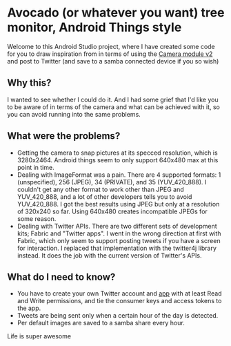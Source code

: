 # Avocado (or whatever you want) tree monitor, Android Things style

Welcome to this Android Studio project, where I have created some code for you to draw inspiration from in terms of using the [Camera module v2](https://www.raspberrypi.org/products/camera-module-v2/) and post to Twitter (and save to a samba connected device if you so wish)

## Why this?

I wanted to see whether I could do it. And I had some grief that I'd like you to be aware of in terms of the camera and what can be achieved with it, so you can avoid running into the same problems.

## What were the problems?

* Getting the camera to snap pictures at its specced resolution, which is 3280x2464. Android things seem to only support 640x480 max at this point in time.
* Dealing with ImageFormat was a pain. There are 4 supported formats: 1 (unspecified), 256 (JPEG), 34 (PRIVATE), and 35 (YUV_420_888). I couldn't get any other format to work other than JPEG and YUV_420_888, and a lot of other developers tells you to avoid YUV_420_888. I got the best results using JPEG but only at a resolution of 320x240 so far. Using 640x480 creates incompatible JPEGs for some reason.
* Dealing with Twitter APIs. There are two different sets of development kits; Fabric and "Twitter apps". I went in the wrong direction at first with Fabric, which only seem to support posting tweets if you have a screen for interaction. I replaced that implementation with the twitter4j library instead. It does the job with the current version of Twitter's APIs.

## What do I need to know?

* You have to create your own Twitter account and [app](http://apps.twitter.com) with at least Read and Write permissions, and tie the consumer keys and access tokens to the app.
* Tweets are being sent only when a certain hour of the day is detected.
* Per default images are saved to a samba share every hour.

Life is super awesome
